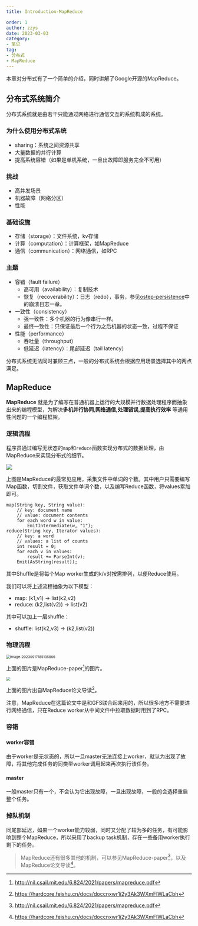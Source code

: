 ```yaml
---
title: Introduction-MapReduce

order: 1
author: zzys
date: 2023-03-03
category:
- 笔记
tag:
- 分布式
- MapReduce
---
```


本章对分布式有了一个简单的介绍，同时讲解了Google开源的MapReduce。

## 分布式系统简介

分布式系统就是由若干只能通过网络进行通信交互的系统构成的系统。

### 为什么使用分布式系统

- sharing：系统之间资源共享
- 大量数据的并行计算
- 提高系统容错（如果是单机系统，一旦出故障即服务完全不可用）

### 挑战

- 高并发场景
- 机器故障（网络分区）
- 性能

### 基础设施

- 存储（storage）：文件系统，kv存储
- 计算（computation）：计算框架，如MapReduce
- 通信（communication）：网络通信，如RPC

### 主题

- 容错（fault failure）
  - 高可用（availability）：复制技术
  - 恢复（recoverability）：日志（redo），事务，参见[ostep-persistence](../../basic/ostep/ostep-persistence.md)中的崩溃日志一章。
- 一致性（consistency）
  - 强一致性：多个机器的行为像串行一样。
  - 最终一致性：只保证最后一个行为之后机器的状态一致，过程不保证
- 性能（performance）
  - 吞吐量（throughput）
  - 低延迟（latency）：尾部延迟（tail latency）

分布式系统无法同时兼顾三点，一般的分布式系统会根据应用场景选择其中的两点满足。

## MapReduce

 **MapReduce**  就是为了编写在普通机器上运行的大规模并行数据处理程序而抽象出来的编程模型，为解决**多机并行协同**,**网络通信,处理错误,提高执行效率** 等通用性问题的一个编程框架。

### 逻辑流程

程序员通过编写无状态的`map`和`reduce`函数实现分布式的数据处理，由MapReduce来实现分布式的细节。

![](https://blog-zzys.oss-cn-beijing.aliyuncs.com/articles/2441fb4db13f788cf4f76fa72eb955a3.png)

上图是MapReduce的最常见应用，采集文件中单词的个数。其中用户只需要编写Map函数，切割文件，获取文件单词个数，以及编写Reduce函数，将values累加即可。

```
map(String key, String value):
	// key: document name
	// value: document contents
	for each word w in value:
		EmitIntermediate(w, "1");
reduce(String key, Iterator values):
	// key: a word
	// values: a list of counts
	int result = 0;
	for each v in values:
		result += ParseInt(v);
	Emit(AsString(result));
```

其中Shuffle是将每个Map worker生成的k/v对按需排列，以便Reduce使用。

我们可以将上述流程抽象为以下模型：

- map: (k1,v1) -> list(k2,v2)
- reduce: (k2,list(v2)) -> list(v2)

其中可以加上一层shuffle：

- shuffle: list(k2,v3) -> (k2,list(v2))

### 物理流程

<img src="https://blog-zzys.oss-cn-beijing.aliyuncs.com/articles/c26cce3bc7bbea604b0cf8ebf3cba20e.png" alt="image-20230917185135866" style="zoom:67%;" />

上面的图片是MapReduce-paper[^MapReduce-paper]的图片。

<img src="https://blog-zzys.oss-cn-beijing.aliyuncs.com/articles/fccdaf0f73cd0d08ec07d293eb2756c0.svg" style="zoom:67%;" />

上面的图片出自MapReduce论文导读[^MapReduce论文导读]。

注意，MapReduce在这篇论文中是和GFS联合起来用的，所以很多地方不需要进行网络通信，只在Reduce worker从中间文件中拉取数据时用到了RPC。

### 容错

#### worker容错

由于worker是无状态的，所以一旦master无法连接上worker，就认为出现了故障，将其他完成任务的同类型worker调用起来再次执行该任务。

#### master

一般master只有一个，不会认为它出现故障，一旦出现故障，一般的会选择重启整个任务。

### 掉队机制

同尾部延迟，如果一个worker能力较弱，同时又分配了较为多的任务，有可能影响到整个MapReduce，所以采用了backup task机制，存在一些备用worker执行剩下的任务。

> MapReduce还有很多其他的机制，可以参见MapReduce-paper[^MapReduce-paper]，以及MapReduce论文导读[^MapReduce论文导读]。



[^MapReduce-paper]: http://nil.csail.mit.edu/6.824/2021/papers/mapreduce.pdf

[^MapReduce论文导读]: https://hardcore.feishu.cn/docs/doccnxwr1i2y3Ak3WXmFlWLaCbh